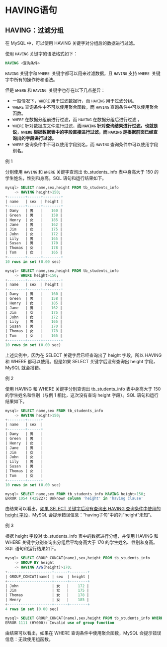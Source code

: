 # HAVING语句

## HAVING：过滤分组

在 MySQL 中，可以使用 HAVING 关键字对分组后的数据进行过滤。

使用 `HAVING` 关键字的语法格式如下：

```sql
HAVING <查询条件>
```



`HAVING` 关键字和 `WHERE `关键字都可以用来过滤数据，且 `HAVING` 支持 `WHERE `关键字中所有的操作符和语法。

但是 `WHERE` 和 `HAVING `关键字也存在以下几点差异：

- 一般情况下，`WHERE` 用于过滤数据行，而 `HAVING` 用于过滤分组。
- `WHERE` 查询条件中不可以使用聚合函数，而 `HAVING` 查询条件中可以使用聚合函数。
- `WHERE` 在数据分组前进行过滤，而 `HAVING` 在数据分组后进行过滤 。
- `WHERE` 针对数据库文件进行过滤，**而 `HAVING` 针对查询结果进行过滤。也就是说，`WHERE` 根据数据表中的字段直接进行过滤，而 `HAVING` 是根据前面已经查询出的字段进行过滤。**
- `WHERE` 查询条件中不可以使用字段别名，而 `HAVING` 查询条件中可以使用字段别名。

例 1

分别使用 `HAVING` 和 `WHERE` 关键字查询出 tb_students_info 表中身高大于 150 的学生姓名，性别和身高。SQL 语句和运行结果如下。

```sql
mysql> SELECT name,sex,height FROM tb_students_info 
    -> HAVING height>150;
+--------+------+--------+
| name   | sex  | height |
+--------+------+--------+
| Dany   | 男   |    160 |
| Green  | 男   |    158 |
| Henry  | 女   |    185 |
| Jane   | 男   |    162 |
| Jim    | 女   |    175 |
| John   | 女   |    172 |
| Lily   | 男   |    165 |
| Susan  | 男   |    170 |
| Thomas | 女   |    178 |
| Tom    | 女   |    165 |
+--------+------+--------+
10 rows in set (0.00 sec)

mysql> SELECT name,sex,height FROM tb_students_info 
    -> WHERE height>150;
+--------+------+--------+
| name   | sex  | height |
+--------+------+--------+
| Dany   | 男   |    160 |
| Green  | 男   |    158 |
| Henry  | 女   |    185 |
| Jane   | 男   |    162 |
| Jim    | 女   |    175 |
| John   | 女   |    172 |
| Lily   | 男   |    165 |
| Susan  | 男   |    170 |
| Thomas | 女   |    178 |
| Tom    | 女   |    165 |
+--------+------+--------+
10 rows in set (0.00 sec)
```

上述实例中，因为在 SELECT 关键字后已经查询出了 height 字段，所以 HAVING 和 WHERE 都可以使用。但是如果 SELECT 关键字后没有查询出 height 字段，MySQL 就会报错。

例 2

使用 HAVING 和 WHERE 关键字分别查询出 tb_students_info 表中身高大于 150 的学生姓名和性别（与例 1 相比，这次没有查询 height 字段）。SQL 语句和运行结果如下。

```sql
mysql> SELECT name,sex FROM tb_students_info 
    -> HAVING height>150;
+--------+------+
| name   | sex  |
+--------+------+
| Dany   | 男   |
| Green  | 男   |
| Henry  | 女   |
| Jane   | 男   |
| Jim    | 女   |
| John   | 女   |
| Lily   | 男   |
| Susan  | 男   |
| Thomas | 女   |
| Tom    | 女   |
+--------+------+
10 rows in set (0.00 sec)

mysql> SELECT name,sex FROM tb_students_info HAVING height>150;
ERROR 1054 (42S22): Unknown column 'height' in 'having clause'
```

由结果可以看出，<u>如果 SELECT 关键字后没有查询出 HAVING 查询条件中使用的 height 字段</u>，MySQL 会提示错误信息：“having子句”中的列“height”未知”。



例 3

根据 height 字段对 tb_students_info 表中的数据进行分组，并使用 HAVING 和 WHERE 关键字分别查询出分组后平均身高大于 170 的学生姓名、性别和身高。SQL 语句和运行结果如下。

```sql
mysql> SELECT GROUP_CONCAT(name),sex,height FROM tb_students_info 
    -> GROUP BY height 
    -> HAVING AVG(height)>170;
+--------------------+------+--------+
| GROUP_CONCAT(name) | sex  | height |
+--------------------+------+--------+
| John               | 女   |    172 |
| Jim                | 女   |    175 |
| Thomas             | 女   |    178 |
| Henry              | 女   |    185 |
+--------------------+------+--------+
4 rows in set (0.00 sec)

mysql> SELECT GROUP_CONCAT(name),sex,height FROM tb_students_info WHERE AVG(height)>170 GROUP BY height;
ERROR 1111 (HY000): Invalid use of group function
```

由结果可以看出，如果在 WHERE 查询条件中使用聚合函数，MySQL 会提示错误信息：无效使用组函数。